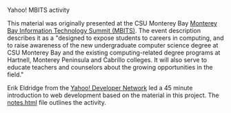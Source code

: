Yahoo! MBITS activity

This material was originally presented at the CSU Monterey Bay [Monterey Bay Information Technology Summit (MBITS)](http://csumb.edu/site/x24935.xml).  The event description describes it as a "designed to expose students to careers in computing, and to raise awareness of the new undergraduate computer science degree at CSU Monterey Bay and the existing computing-related degree programs at Hartnell, Monterey Peninsula and Cabrillo colleges. It will also serve to educate teachers and counselors about the growing opportunities in the field."

Erik Eldridge from the [Yahoo! Developer Network](http://developer.yahoo.com) led a 45 minute introduction to web development based on the material in this project.  The [notes.html](http://github.com/erikeldridge/yahoo_mbits_activity/blob/master/notes.html) file outlines the activity.


